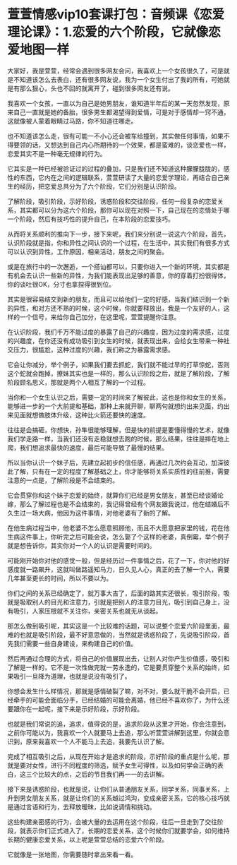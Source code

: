 # 萱萱情感vip10套课打包：音频课《恋爱理论课》：1.恋爱的六个阶段，它就像恋爱地图一样

大家好，我是萱萱，经常会遇到很多网友会问，我喜欢上一个女孩很久了，可是就是不知道该怎么去表白，还有很多网友说，我为一个女生付出了我的所有，可她就是有那么狠心，头也不回的就离开了，碰到很多网友还有说。

我喜欢一个女孩，一直以为自己是她男朋友，谁知道半年后的某一天忽然发现，原来自己一直就是她的备胎，很多男生都渴望得到爱情，可是对于感情却一窍不通，这就像被人蒙着眼睛过马路，你不知道往哪走。

也不知道该怎么走，很有可能一不小心还会被车给撞到，其实做任何事情，如果不得要领的话，又想达到自己内心所期待的一个效果，都是蛮难的，谈恋爱也一样，恋爱其实不是一种毫无规律的行为。

它其实是一种已经被验证过的过程的叠加，只是我们还不知道这种朦朦胧胧的，感性的东西，它内在之间的逻辑联系，萱萱研读了大量的恋爱学理论，再结合自己亲生的经历，把恋爱总共分为了六个阶段，它们分别是认识阶段。

了解阶段，吸引阶段，示好阶段，诱惑阶段和交往阶段，任何一段复杂的恋爱关系，其实都可以分为这六个阶段，那你可以现在对照一下，自己现在的恋情处于哪一个阶段，然后有技巧性的提升自己，在本阶段的恋爱技巧。

从而将关系顺利的推向下一步，接下来呢，我们来分别说一说这六个阶段，首先，认识阶段就是指，你和异性之间认识的一个过程，在生活中，其实我们有很多方式可以认识到异性，工作原因，相亲活动，朋友之间的聚会。

或是在旅行中的一次邂逅，一个搭讪都可以，只要你进入一个新的环境，其实都是有机会去认识一些新的异性，为我们能表现出足够的善意，你的穿着打扮很得体，你的谈吐很OK，分寸也拿捏得很到位。

其实是很容易结交到新的朋友，而且可以给他们一定的好感，当我们结识到一个新的异性，和对方还不熟的时候，这个时候，你就要释放出，我是一个友好的人，这样的一个信号，来给你自己加分，在这里呢，萱萱提醒你注意。

在认识阶段，我们千万不能过度的暴露了自己的兴趣度，因为过度的需求感，过度的兴趣度，在你还没有成功吸引到女生的时候，就表现出来，会给女生带来一种社交压力，很尴尬，这种过度的兴趣，我们称之为暴露需求感。

它会让你减分，举个例子，如果我们要去抓蛇，我们就不能过早的打草惊蛇，否则这个蛇就会跑掉，撩妹其实也是一样的，那么认识阶段之后，就是了解阶段，了解阶段顾名思义，那就是两个人相互了解的一个过程。

当你和一个女生认识之后，需要一定的时间来了解彼此，这也是你和女生的关系，能够进一步的一个大前提和基础，那种上来就开聊，聊两句就想约出来见面，约出来见面就想做肢体升级，这种比火箭还要快的速度。

往往是会搞砸，你想快，孙隼很能够理解，但是快的前提是要懂得慢的艺术，就像我们学走路一样，当我们还没有走稳就想去跑的时候，那么结果，往往是摔在地上爬，我们想追求最快的速度，最后可能导致了最慢的结果。

所以当你认识一个妹子后，先建立起初步的信任感，再通过几次约会互动，加深彼此了解，只有在一定的程度了解基础之上，你才能够将关系实质性的往前推，需要注意的一点是，了解阶段是不会结束的。

它会贯穿你和这个妹子恋爱的始终，就算你们已经是男女朋友，甚至已经谈婚论嫁，那么了解过程也是不会结束的，我记得曾经有个网友跟我说过，他在结婚后不久生过一场大病，他因为这件事情，对他老婆有了新的了解。

在他生病过程当中，他老婆不怎么愿意照顾他，而且不大愿意把家里的钱，花在他生病这件事上，你听完之后可能会说，怎么娶了个这样的老婆，真倒霉，举个例子就是想告诉你，其实你对一个人的认识是需要时间的。

可能刚开始你对他的感觉一般，但是经历过一件事情之后，花了一下，你对他的好感度就一路飙升，这就叫做路遥知马力，日久见人心，真正的去了解一个人，需要几年甚至更长的时间，所以不要以为。

你们之间的关系已经确定了，就万事大吉了，后面的路其实还很长，吸引阶段，吸就是吸取别人的目光和注意力，引就是把别人的注意力目光，吸引到自己身上，没有吸引，人家压根就不关注你，亲密关系也就无从谈起。

那怎么做到吸引呢，其实这是一个比较难的话题，可以说整个恋爱六阶段里面，最难的也就是吸引阶段，最不好意思做的，当然就是诱惑阶段了，先说吸引阶段，首先我们需要一些自身建设，来构建自己的价值。

然后再通过合理的方式，将自己的价值展现出去，让别人对你产生价值感，吸引和了解是一样的，它不是一次性做完就一劳永逸的，它是要贯穿整个关系的始终，如果吸引一旦降为道理，也就是说没有吸引了。

你想会发生什么样情况，那就是感情破裂了嘛，对不对，要么就干脆不会开启，已经牵手的可能会面临分手，已经结婚的可能会离婚，他已经不喜欢你了，为什么还要跟你在一起呢，接下来是示好阶段，示好阶段。

也就是我们常说的追，追求，值得说的是，追求阶段从这里才开始，你会注意到，之前你可能以为，我喜欢一个人就要马上去追，那么听萱萱讲解到这里，你就会意识到，原来我喜欢一个人不能马上去追，我要先认识了解。

完成了相互吸引之后，从现在开始才是追求的阶段，示好阶段的重点是什么呢，那就是要对女性，进行不同程度的筛选，赋予女生可得性，以及如何学会正确的表白，这三个比较大的点，之后的节目我们再一一的去讲解。

接下来是诱惑阶段，也就是说，让你们从普通朋友关系，同学关系，同事关系，上升到男女朋友关系，就是让你们的关系越过鸿沟，变成亲密关系，它的核心技巧就是通过言语和行为，去释放暧昧，比如说调情和挑动。

这些构建亲密感的行为，会被大量的去运用在这个阶段，往后一旦走到了交往阶段，就表示你们正式进入了，长期的恋爱关系，这个时候你们就要学会，如何维持长期的健康恋爱关系，以上呢是萱萱总结的恋爱六个阶段。

它就像是一张地图，你需要随时拿出来看一看。